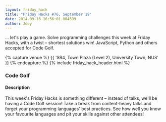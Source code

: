 ```yaml
---
layout: friday_hack
title: "Friday Hacks #76, September 19"
date: 2014-09-16 16:56:01.004599
author: Joey
---
```


... let's play a game. Solve programming challenges this week at Friday Hacks, with a twist – shortest solutions win! JavaScript, Python and others accepted for Code Golf.

{% capture venue %}
    {{ 'SR4, Town Plaza (Level 2), University Town, NUS' }}
{% endcapture %}
{% include friday_hack_header.html %}


### Code Golf

#### Description

This week's Friday Hacks is something different – instead of talks, we'll be having a Code Golf session! Take a break from content-heavy talks and forget your programming languages' best practices. See how well you know your favourite languages and pit your skills against other attendees!